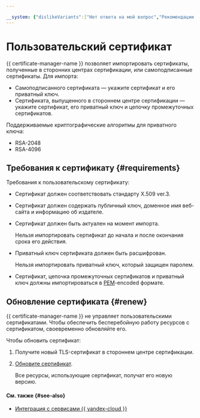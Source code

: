 ```yaml
---

__system: {"dislikeVariants":["Нет ответа на мой вопрос","Рекомендации не помогли","Содержание не соответствует заголовку","Другое"]}
---
```

# Пользовательский сертификат

{{ certificate-manager-name }} позволяет импортировать сертификаты, полученные в сторонних центрах сертификации, или самоподписанные сертификаты. Для импорта:
* Самоподписанного сертификата — укажите сертификат и его приватный ключ. 
* Сертификата, выпущенного в стороннем центре сертификации — укажите сертификат, его приватный ключ и цепочку промежуточных сертификатов.

Поддерживаемые криптографические алгоритмы для приватного ключа:
* RSA-2048
* RSA-4096

## Требования к сертификату {#requirements}

Требования к пользовательскому сертификату:
* Сертификат должен соответствовать стандарту X.509 ver.3.
* Сертификат должен содержать публичный ключ, доменное имя веб-сайта и информацию об издателе.
* Сертификат должен быть актуален на момент импорта. 

    Нельзя импортировать сертификат до начала и после окончания срока его действия.
* Приватный ключ сертификата должен быть расшифрован. 

    Нельзя импортировать приватный ключ, который защищен паролем.
* Сертификат, цепочка промежуточных сертификатов и приватный ключ должны импортироваться в [PEM](https://en.wikipedia.org/wiki/Privacy-Enhanced_Mail)-encoded формате.   

## Обновление сертификата {#renew}

{{ certificate-manager-name }} не управляет пользовательскими сертификатами. Чтобы обеспечить бесперебойную работу ресурсов с сертификатом, своевременно обновляйте его.

Чтобы обновить сертификат: 
1. Получите новый TLS-сертификат в стороннем центре сертификации.
1. [Обновите сертификат](../operations/import/cert-update.md).

    Все ресурсы, использующие сертификат, получат его новую версию.

#### См. также {#see-also}

* [Интеграция с сервисами {{ yandex-cloud }}](services.md)